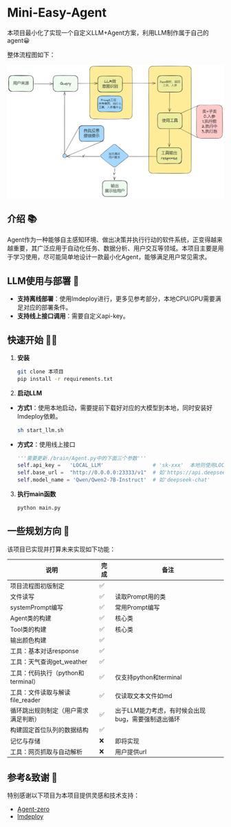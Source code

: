 # Mini-Easy-Agent

本项目最小化了实现一个自定义LLM+Agent方案，利用LLM制作属于自己的agent😀

整体流程图如下：

![agent流程图](./images/process.png)

## 介绍 📚

Agent作为一种能够自主感知环境、做出决策并执行行动的软件系统，正变得越来越重要，其广泛应用于自动化任务、数据分析、用户交互等领域。本项目主要是用于学习使用，尽可能简单地设计一款最小化Agent，能够满足用户常见需求。

## LLM使用与部署 🚀

- **支持离线部署**：使用lmdeploy进行，更多见参考部分，本地CPU/GPU需要满足对应的部署条件。
- **支持线上接口调用**：需要自定义api-key。

## 快速开始 🏃‍♂️

1. **安装**

   ```sh
   git clone 本项目
   pip install -r requirements.txt
   ```

2. **启动LLM**

- **方式1**：使用本地启动，需要提前下载好对应的大模型到本地，同时安装好lmdeploy依赖。

     ```sh
     sh start_llm.sh
     ```

- **方式2**：使用线上接口

     ```python
     '''需要更新./brain/Agent.py中的下面三个参数'''
     self.api_key =   'LOCAL_LLM'                # 'sk-xxx'  本地则使用LOCAL_LLM
     self.base_url =  "http://0.0.0.0:23333/v1"  # 如'https://api.deepseek.com'
     self.model_name = 'Qwen/Qwen2-7B-Instruct'  # 如'deepseek-chat'
     ```

3. **执行main函数**

   ```sh
   python main.py
   ```

## 一些规划方向 🌟

该项目已实现并打算未来实现如下功能：

| 说明                                 | 完成 | 备注                                               |
| ------------------------------------ | ---- | -------------------------------------------------- |
| 项目流程图初版制定                   | ✅    |                                                    |
| 文件读写                             | ✅    | 读取Prompt用的类                                   |
| systemPrompt编写                     | ✅    | 常用Prompt编写                                     |
| Agent类的构建                        | ✅    | 核心类                                             |
| Tool类的构建                         | ✅    | 核心类                                             |
| 输出颜色构建                         | ✅    |                                                    |
| 工具：基本对话response               | ✅    |                                                    |
| 工具：天气查询get_weather            | ✅    |                                                    |
| 工具：代码执行（python和terminal）   | ✅    | 仅支持python和terminal                             |
| 工具：文件读取与解读file_reader      | ✅    | 仅读取文本文件如md                                 |
| 循环跳出规则制定（用户需求满足判断） | ✅    | 出于LLM能力考虑，有时候会出现bug，需要强制退出循环 |
| 构建固定首位队列的数据结构           | ✅    |                                                    |
| 记忆与存储                           | ❌    | 即将实现                                           |
| 工具：网页抓取与自动解析             | ❌    | 用户提供url                                        |

## 参考&致谢 🙏

特别感谢以下项目为本项目提供灵感和技术支持：

- [Agent-zero](https://github.com/frdel/agent-zero)
- [lmdeploy](https://github.com/InternLM/lmdeploy)

